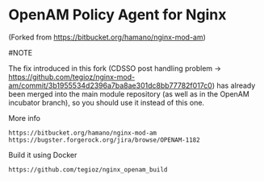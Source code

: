 OpenAM Policy Agent for Nginx
=============================

(Forked from https://bitbucket.org/hamano/nginx-mod-am)

#NOTE

The fix introduced in this fork (CDSSO post handling problem -> https://github.com/tegioz/nginx-mod-am/commit/3b1955534d2396a7ba8ae301dc8bb77782f017c0) has already been merged into the main module repository (as well as in the OpenAM incubator branch), so you should use it instead of this one.



More info

    https://bitbucket.org/hamano/nginx-mod-am
    https://bugster.forgerock.org/jira/browse/OPENAM-1182
    
Build it using Docker

    https://github.com/tegioz/nginx_openam_build

